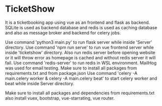 # TicketShow
It is a ticketbooking app using vue as an frontend and flask as backend. SQLite is used as backend database and redis is used as caching database and also as message broker and backend for celery jobs.

Use command 'python3 main.py' to run flask server while inside 'Server' directory. Use command 'npm run serve' to run vue frontend server while inside 'ticketshow' directory. Also run redis server before opening website or it will throw error as homepage is cached and without redis server it will fail. Use command 'redis-server' to run redis in WSL environment. MailHog was used for email testing. Make sure to install all packages from requirements.txt and from package.json Use command 'celery -A main.celery worker & celery -A main.celery beat' to start celery worker and beat while inside Server directory.

Make sure to install all packages and dependencies from requirements.txt also install vuex, bootstrap, vue-starrating, vue router. 
